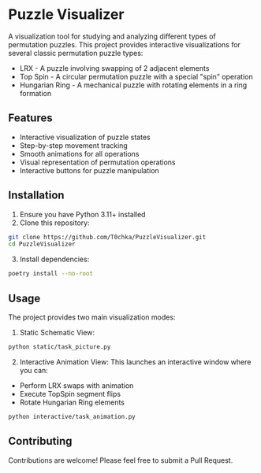 # Puzzle Visualizer

A visualization tool for studying and analyzing different types of permutation puzzles. This project provides interactive visualizations for several classic permutation puzzle types:

- LRX - A puzzle involving swapping of 2 adjacent elements
- Top Spin - A circular permutation puzzle with a special "spin" operation
- Hungarian Ring - A mechanical puzzle with rotating elements in a ring formation

## Features

- Interactive visualization of puzzle states
- Step-by-step movement tracking
- Smooth animations for all operations
- Visual representation of permutation operations
- Interactive buttons for puzzle manipulation

## Installation

1. Ensure you have Python 3.11+ installed
2. Clone this repository:

```bash
git clone https://github.com/T0chka/PuzzleVisualizer.git
cd PuzzleVisualizer
```

3. Install dependencies:

```bash
poetry install --no-root
```

## Usage

The project provides two main visualization modes:
1. Static Schematic View:

```bash
python static/task_picture.py
```

2. Interactive Animation View:
This launches an interactive window where you can:
- Perform LRX swaps with animation
- Execute TopSpin segment flips
- Rotate Hungarian Ring elements

```bash
python interactive/task_animation.py
```

## Contributing

Contributions are welcome! Please feel free to submit a Pull Request.